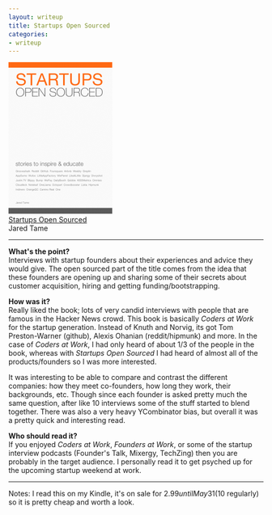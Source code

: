 ```yaml
---
layout: writeup
title: Startups Open Sourced
categories:
- writeup
---
```


![](/static/startups-opensourced.png)  
[Startups Open Sourced](http://www.startupsopensourced.com/)  
Jared Tame

---

**What's the point?**  
Interviews with startup founders about their experiences and advice they would give. The open sourced part
of the title comes from the idea that these founders are opening up and sharing some of their secrets
about customer acquisition, hiring and getting funding/bootstrapping.

**How was it?**  
Really liked the book; lots of very candid interviews with people that are famous in the Hacker News crowd.
This book is basically _Coders at Work_ for the startup generation. Instead of Knuth and Norvig, its got Tom
Preston-Warner (github), Alexis Ohanian (reddit/hipmunk) and more. In the case of _Coders at Work_, I had
only heard of about 1/3 of the people in the book, whereas with _Startups Open Sourced_ I had heard of almost
all of the products/founders so I was more interested.

It was interesting to be able to compare and contrast the different companies: how they meet co-founders,
how long they work, their backgrounds, etc. Though since each founder is asked pretty much the same question,
after like 10 interviews some of the stuff started to blend together. There was also a very heavy YCombinator
bias, but overall it was a pretty quick and interesting read.

**Who should read it?**  
If you enjoyed _Coders at Work_, _Founders at Work_, or some of the startup interview podcasts (Founder's 
Talk, Mixergy, TechZing) then you are probably in the target audience. I personally read it to get psyched 
up for the upcoming startup weekend at work.

---
Notes: I read this on my Kindle, it's on sale for $2.99 until May 31 ($10 regularly) so it is pretty cheap
and worth a look.
